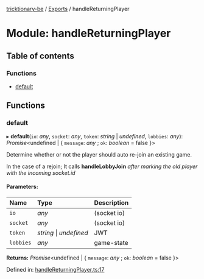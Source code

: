 [tricktionary-be](../README.md) / [Exports](../modules.md) / handleReturningPlayer

# Module: handleReturningPlayer

## Table of contents

### Functions

- [default](handlereturningplayer.md#default)

## Functions

### default

▸ **default**(`io`: *any*, `socket`: *any*, `token`: *string* \| *undefined*, `lobbies`: *any*): *Promise*<undefined \| { `message`: *any* ; `ok`: *boolean* = false }\>

Determine whether or not the player should auto re-join an existing game.

In the case of a rejoin; It calls **handleLobbyJoin**
_after marking the old player with the incoming socket.id_

#### Parameters:

Name | Type | Description |
:------ | :------ | :------ |
`io` | *any* | (socket io)   |
`socket` | *any* | (socket io)   |
`token` | *string* \| *undefined* | JWT   |
`lobbies` | *any* | game-state    |

**Returns:** *Promise*<undefined \| { `message`: *any* ; `ok`: *boolean* = false }\>

Defined in: [handleReturningPlayer.ts:17](https://github.com/story-squad/tricktionary-be/blob/3b25fed3/src/sockets/handleReturningPlayer.ts#L17)
